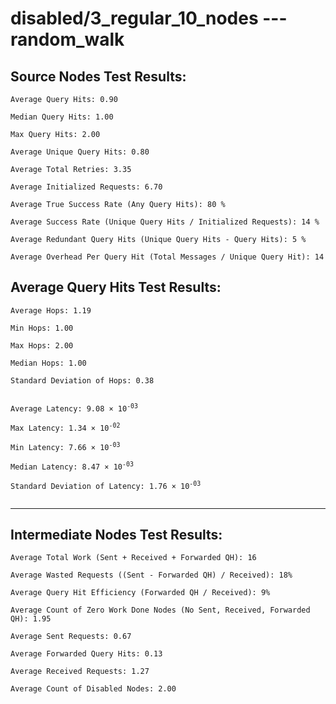 # disabled/3_regular_10_nodes --- random_walk
## Source Nodes Test Results:
	Average Query Hits: 0.90

	Median Query Hits: 1.00

	Max Query Hits: 2.00

	Average Unique Query Hits: 0.80

	Average Total Retries: 3.35

	Average Initialized Requests: 6.70

	Average True Success Rate (Any Query Hits): 80 %

	Average Success Rate (Unique Query Hits / Initialized Requests): 14 %

	Average Redundant Query Hits (Unique Query Hits - Query Hits): 5 %

	Average Overhead Per Query Hit (Total Messages / Unique Query Hit): 14



## Average Query Hits Test Results:
<pre><code>Average Hops: 1.19

Min Hops: 1.00

Max Hops: 2.00

Median Hops: 1.00

Standard Deviation of Hops: 0.38


Average Latency: 9.08 × 10<sup>-03</sup>

Max Latency: 1.34 × 10<sup>-02</sup>

Min Latency: 7.66 × 10<sup>-03</sup>

Median Latency: 8.47 × 10<sup>-03</sup>

Standard Deviation of Latency: 1.76 × 10<sup>-03</sup>

</code></pre>

---------------------------------------------
## Intermediate Nodes Test Results:

	Average Total Work (Sent + Received + Forwarded QH): 16

	Average Wasted Requests ((Sent - Forwarded QH) / Received): 18%

	Average Query Hit Efficiency (Forwarded QH / Received): 9%

	Average Count of Zero Work Done Nodes (No Sent, Received, Forwarded QH): 1.95

	Average Sent Requests: 0.67

	Average Forwarded Query Hits: 0.13

	Average Received Requests: 1.27

	Average Count of Disabled Nodes: 2.00

